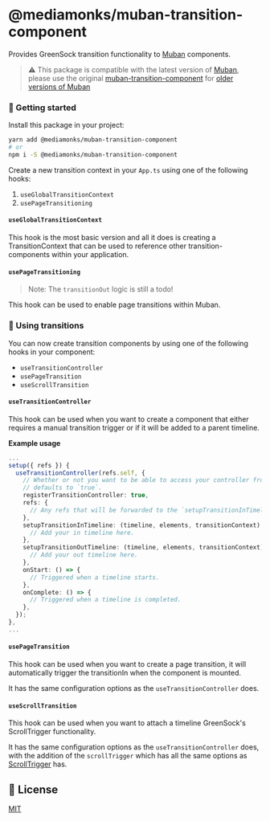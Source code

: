 # @mediamonks/muban-transition-component
Provides GreenSock transition functionality to [Muban](https://github.com/mubanjs/muban) components.

> :warning: This package is compatible with the latest version of [Muban](https://github.com/mubanjs/muban), please use 
> the original [muban-transition-component](https://github.com/riccoarntz/muban-transition-component) for [older versions of Muban](https://github.com/mediamonks/muban)  

### 🚀 Getting started
Install this package in your project:

```sh
yarn add @mediamonks/muban-transition-component
# or
npm i -S @mediamonks/muban-transition-component
```

Create a new transition context in your `App.ts` using one of the following hooks:
1. `useGlobalTransitionContext`
2. `usePageTransitioning`

#### `useGlobalTransitionContext`
This hook is the most basic version and all it does is creating a TransitionContext that can be used to reference other 
transition-components within your application.

#### `usePageTransitioning`
> Note: The `transitionOut` logic is still a todo!

This hook can be used to enable page transitions within Muban. 

### 💫 Using transitions 
You can now create transition components by using one of the following hooks in your component:
- `useTransitionController`
- `usePageTransition`
- `useScrollTransition`

#### `useTransitionController`
This hook can be used when you want to create a component that either requires a manual transition trigger or if it 
will be added to a parent timeline.

**Example usage**
```ts
...
setup({ refs }) {
  useTransitionController(refs.self, {
    // Whether or not you want to be able to access your controller from the transition-context,
    // defaults to `true`.
    registerTransitionController: true, 
    refs: {
      // Any refs that will be forwarded to the `setupTransitionInTimelin` and `setupTransitionOutTimeline` functions
    },
    setupTransitionInTimeline: (timeline, elements, transitionContext) => {
      // Add your in timeline here.
    },
    setupTransitionOutTimeline: (timeline, elements, transitionContext) => {
      // Add your out timeline here. 
    },
    onStart: () => {
      // Triggered when a timeline starts.
    },
    onComplete: () => {
      // Triggered when a timeline is completed.
    },
  });
},
...
```

#### `usePageTransition`
This hook can be used when you want to create a page transition, it will automatically trigger the transitionIn when 
the component is mounted. 

It has the same configuration options as the `useTransitionController` does.

#### `useScrollTransition`
This hook can be used when you want to attach a timeline GreenSock's ScrollTrigger functionality.

It has the same configuration options as the `useTransitionController` does, with the addition of the `scrollTrigger` which has all the same options as [ScrollTrigger](https://greensock.com/docs/v3/Plugins/ScrollTrigger) has. 


## 📝 License
[MIT](../LICENSE)